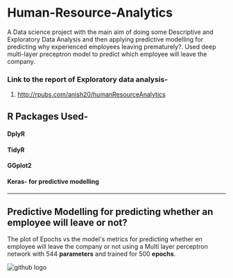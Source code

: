 # Human-Resource-Analytics
A Data science project with the main aim of doing some Descriptive and Exploratory Data Analysis and then applying predictive modelling for predicting why experienced employees leaving prematurely?. Used deep multi-layer preceptron model to predict which employee will leave the company.


### Link to the report of Exploratory data analysis-
 1) http://rpubs.com/anish20/humanResourceAnalytics



## R Packages Used-
#### DplyR
#### TidyR
#### GGplot2
#### Keras- for predictive modelling


--------------------

## Predictive Modelling for predicting whether an employee will leave or not?


The plot of Epochs vs the model's metrics for predicting whether en employee will leave the company or not using a Multi layer perceptron network with 544 __parameters__ and trained for 500 __epochs__.

![github logo](https://github.com/anishsingh20/Human-Resource-Analytics/blob/master/PlotTrail1-MLPwith544params.png)

